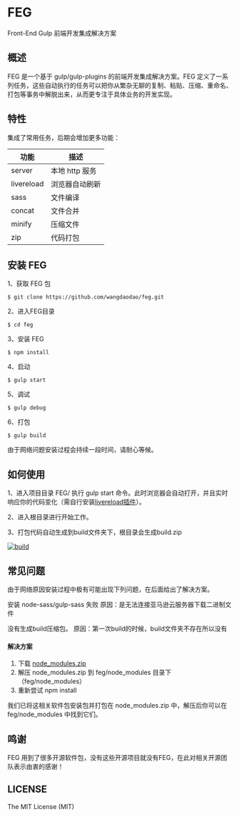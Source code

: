 # FEG

Front-End Gulp
前端开发集成解决方案

## 概述

FEG 是一个基于 gulp/gulp-plugins 的前端开发集成解决方案。FEG 定义了一系列任务，这些自动执行的任务可以把你从繁杂无聊的复制、粘贴、压缩、重命名、打包等事务中解脱出来，从而更专注于具体业务的开发实现。

## 特性

集成了常用任务，后期会增加更多功能：

功能 | 描述
---- | ---- 
server | 本地 http 服务
livereload | 浏览器自动刷新
sass | 文件编译
concat | 文件合并 
minify | 压缩文件
zip  | 代码打包

## 安装 FEG

1、获取 FEG 包

```
$ git clone https://github.com/wangdaodao/feg.git
```

2、进入FEG目录
```
$ cd feg
```

3、安装 FEG
```
$ npm install
```

4、启动
```
$ gulp start
```

5、调试
```
$ gulp debug
```

6、打包
```
$ gulp build
```

由于网络问题安装过程会持续一段时间，请耐心等候。

## 如何使用

1、进入项目目录 FEG/ 执行 gulp start 命令。此时浏览器会自动打开，并且实时响应你的代码变化（需自行安装[livereload插件](https://chrome.google.com/webstore/detail/livereload/jnihajbhpnppcggbcgedagnkighmdlei)）。

2、进入根目录进行开始工作。

3、打包代码自动生成到build文件夹下，根目录会生成build.zip

[![build](http://wangdaodao.qiniudn.com/uploads/2015/12/feg.gif)](http://wangdaodao.qiniudn.com/uploads/2015/12/feg.gif)

## 常见问题
由于网络原因安装过程中极有可能出现下列问题，在后面给出了解决方案。

安装 node-sass/gulp-sass 失败
原因：是无法连接亚马逊云服务器下载二进制文件

没有生成build压缩包。
原因：第一次build的时候，build文件夹不存在所以没有

#### 解决方案

1. 下载 [node_modules.zip](http://pan.baidu.com/s/1sk0l70h)
2. 解压 node_modules.zip 到 feg/node_modules 目录下（feg/node_modules）
3. 重新尝试 npm install

我们已将这相关软件包安装包并打包在 node_modules.zip 中，解压后你可以在 feg/node_modules 中找到它们。

## 鸣谢
FEG 用到了很多开源软件包，没有这些开源项目就没有FEG，在此对相关开源团队表示由衷的感谢！

## LICENSE

The MIT License (MIT)